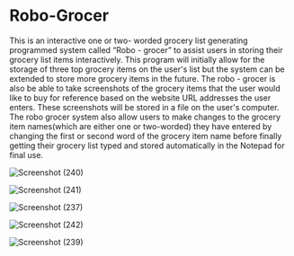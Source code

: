 # Robo-Grocer

This is an interactive one or two- worded grocery list generating programmed system called “Robo - grocer” to assist users in storing their grocery list items interactively. This program will initially allow for the storage of three top grocery items on the user's list but the system
can be extended to store more grocery items in the future. The robo - grocer is also be able to take screenshots of the grocery items that the user would like to buy for reference based on the website URL addresses the user enters. These screenshots will be stored in a file on the user's computer. 
The robo grocer system also allow users to make changes to the grocery item names(which are either one or two-worded) they have entered by changing the first or second word of the grocery item name before finally getting their grocery list typed and stored automatically in the Notepad for final use.

![Screenshot (240)](https://user-images.githubusercontent.com/96533023/218492865-b037c09e-fb15-44e3-8dc6-9cb168acef82.png)

![Screenshot (241)](https://user-images.githubusercontent.com/96533023/218492875-c02a8522-e7b7-4402-902f-8f58f74a74c9.png)

![Screenshot (237)](https://user-images.githubusercontent.com/96533023/218492909-f9cae599-358a-463c-aed1-6ce77138a20a.png)

![Screenshot (242)](https://user-images.githubusercontent.com/96533023/218492930-49bf6699-48ab-49c5-8fc9-c130e6789890.png)

![Screenshot (239)](https://user-images.githubusercontent.com/96533023/218493027-f585152f-9f07-4d12-b773-a3e96d82a237.png)
